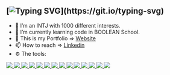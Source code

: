 ## [![Typing SVG](https://readme-typing-svg.demolab.com?font=Fira+Code&size=25&pause=5000&color=0D6EFD&multiline=true&width=750&height=40&lines=%F0%9F%91%8B+Hi%2C+I%E2%80%99m+%40michelecanini+J.+Full-Stack+Web+Dev.)](https://git.io/typing-svg) 
- 👀 I’m an INTJ with 1000 different interests.
- 🌱 I’m currently learning code in BOOLEAN School.
- :rocket: This is my Portfolio => [Website](https://michelecanini.github.io)
- 📫 How to reach => [Linkedin](https://www.linkedin.com/in/michele-canini-1a71b2134/)
- :gear: The tools:
<div float="left">
  <a href="https://developer.mozilla.org/en-US/docs/Web/HTML">
    <img  src="https://readme-components.vercel.app/api?component=logo&logo=html5&fill=E34F26">
  </a>
  <a href="https://developer.mozilla.org/en-US/docs/Web/HTML">
    <img  src="https://readme-components.vercel.app/api?component=logo&logo=css3&fill=264de6">
  </a>
  <a href="https://developer.mozilla.org/en-US/docs/Web/HTML">
    <img  src="https://readme-components.vercel.app/api?component=logo&fill=black&logo=javascript&svgfill=efd81d">
  </a>
   <a href="https://developer.mozilla.org/en-US/docs/Web/HTML">
    <img  src="https://readme-components.vercel.app/api?component=logo&logo=bootstrap&fill=7710f6">
  </a>
  <a href="https://developer.mozilla.org/en-US/docs/Web/HTML">
    <img  src="https://readme-components.vercel.app/api?component=logo&fill=black&logo=sass&svgfill=cd6799">
  </a>
  <a href="https://developer.mozilla.org/en-US/docs/Web/HTML">
    <img  src="https://readme-components.vercel.app/api?component=logo&logo=vue.js&fill=00c180">
  </a>
  <a href="https://developer.mozilla.org/en-US/docs/Web/HTML">
    <img  src="https://readme-components.vercel.app/api?component=logo&fill=7887ff&logo=vite.js&svgfill=#7887ff">
  </a>
  <a href="https://developer.mozilla.org/en-US/docs/Web/HTML">
    <img  src="https://readme-components.vercel.app/api?component=logo&logo=php&fill=7a86b8">
  </a>
  <a href="https://developer.mozilla.org/en-US/docs/Web/HTML">
    <img  src="https://readme-components.vercel.app/api?component=logo&logo=laravel&fill=ff2d20">
  </a>
  <a href="https://developer.mozilla.org/en-US/docs/Web/HTML">
    <img  src="https://readme-components.vercel.app/api?component=logo&logo=mysql&fill=00758f">
  </a>
   <a href="https://developer.mozilla.org/en-US/docs/Web/HTML">
    <img  src="https://readme-components.vercel.app/api?component=logo&logo=wordpress&fill=464646">
  </a>
   <a href="https://developer.mozilla.org/en-US/docs/Web/HTML">
    <img  src="https://readme-components.vercel.app/api?component=logo&logo=shopify&fill=81c038">
  </a>
  </a>
   <a href="https://developer.mozilla.org/en-US/docs/Web/HTML">
    <img  src="https://readme-components.vercel.app/api?component=logo&logo=firefox&fill=b940e2">
  </a>
  <a href="https://developer.mozilla.org/en-US/docs/Web/HTML">
    <img  src="https://readme-components.vercel.app/api?component=logo&logo=slack&fill=581856">
  </a>
  
  
  
  
  
</div>
<!--
<div float="left">
  <a href="https://developer.mozilla.org/en-US/docs/Web/HTML">
    <img src="https://img.shields.io/badge/HTML5-E34F26?style=for-the-badge&logo=html5&logoColor=white"/>
  </a>
  <a href="https://developer.mozilla.org/en-US/docs/Web/CSS">
    <img src="https://img.shields.io/badge/CSS3-1572B6?style=for-the-badge&logo=css3&logoColor=white"/>
  </a>
  </div>
  <div float="left">
  <a href="https://developer.mozilla.org/en-US/docs/Web/Javascript">
    <img src="https://img.shields.io/badge/JavaScript-323330?style=for-the-badge&logo=javascript&logoColor=F7DF1E"/>
  </a>
  <img src="https://img.shields.io/badge/Bootstrap-563D7C?style=for-the-badge&logo=bootstrap&logoColor=white" />
  <img src="https://img.shields.io/badge/Sass-CC6699?style=for-the-badge&logo=sass&logoColor=white"/>
  <img src="https://img.shields.io/badge/Vite-B73BFE?style=for-the-badge&logo=vite&logoColor=FFD62E"/>
  <img src="https://img.shields.io/badge/Vue.js-35495E?style=for-the-badge&logo=vuedotjs&logoColor=4FC08D"/>
  <img src="https://img.shields.io/badge/PHP-777BB4?style=for-the-badge&logo=php&logoColor=white"/>
  <img src="https://img.shields.io/badge/Laravel-FF2D20?style=for-the-badge&logo=laravel&logoColor=white"/>
  <img src="https://img.shields.io/badge/MySQL-005C84?style=for-the-badge&logo=mysql&logoColor=white"/>
  <img src="https://img.shields.io/badge/Wordpress-21759B?style=for-the-badge&logo=wordpress&logoColor=white"/>
  <img src="https://img.shields.io/badge/shopify-8DB543?style=for-the-badge&logo=Shopify&logoColor=white"/>
  <img src="https://img.shields.io/badge/Firefox_Browser-FF7139?style=for-the-badge&logo=Firefox-Browser&logoColor=white"/>
  <img src="https://img.shields.io/badge/Slack-4A154B?style=for-the-badge&logo=slack&logoColor=white"/>
  <img src="https://img.shields.io/badge/Notion-000000?style=for-the-badge&logo=notion&logoColor=white"/>
   <img src="https://img.shields.io/badge/Google%20Sheets-34A853?style=for-the-badge&logo=google-sheets&logoColor=white"/>
  <img src="https://img.shields.io/badge/Google_chrome-4285F4?style=for-the-badge&logo=Google-chrome&logoColor=white"/>
  <img src="https://img.shields.io/badge/Google%20Analytics-E37400?style=for-the-badge&logo=google%20analytics&logoColor=white"/>
  <img src="https://img.shields.io/badge/Zoom-2D8CFF?style=for-the-badge&logo=zoom&logoColor=white"/> --->
</div>

<!---
michelecanini/michelecanini is a ✨ special ✨ repository because its `README.md` (this file) appears on your GitHub profile.
You can click the Preview link to take a look at your changes.
--->
